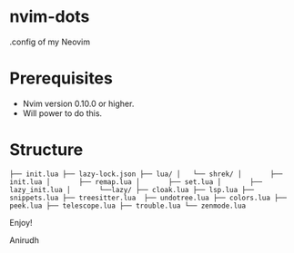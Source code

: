 # nvim-dots
.config of my Neovim

# Prerequisites
- Nvim version 0.10.0 or higher.
- Will power to do this.

# Structure
`
├── init.lua
├── lazy-lock.json
├── lua/
│   └── shrek/
│       ├── init.lua
│       ├── remap.lua
│       ├── set.lua
│       ├── lazy_init.lua
│       └──lazy/
           ├── cloak.lua
           ├── lsp.lua
           ├── snippets.lua
           ├── treesitter.lua 
           ├── undotree.lua
           ├── colors.lua
           ├── peek.lua
           ├── telescope.lua
           ├── trouble.lua
           └── zenmode.lua
`

Enjoy!

Anirudh 
